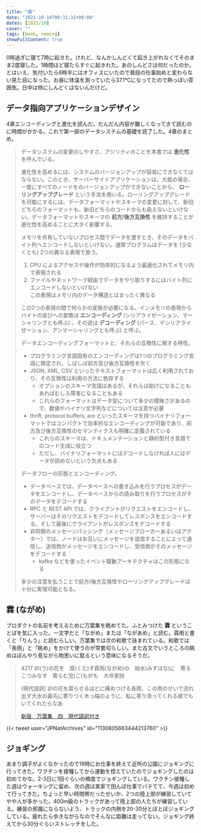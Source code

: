 ```yaml
---
title: "霖"
date: "2021-10-14T08:31:32+09:00"
dates: [2021/10]
cover: ""
tags: [book, naming]
showFullContent: true
---
```


0時過ぎに寝て7時に起きた。けれど、なんかしんどくて起き上がれなくてそのまま2度寝した。1時間ほど寝たらすぐに起きれた。あのしんどさは何だったのか。とはいえ、気付いたら8時半にはオフィスにいたので普段の仕事始めと変わらない見た目になった。お昼に体温を測っていたら37.1℃になってたので熱っぽい雰囲気。日中は特にしんどくはないんだけど。

## データ指向アプリケーションデザイン

4章エンコーディングと進化を読んだ。だんだん内容が難しくなってきて読むのに時間がかかる。これで第一部のデータシステムの基礎を読了した。4章のまとめ。

> データシステムの変更のしやすさ、アジリティのことを本書では **進化性** を呼んでいる。
> 
> 進化性を高めるには、システムのバージョンアップが容易にできなくてはならない。このとき、サーバーサイドアプリケーションは、大抵の場合、一度にすべてのノードをのバージョンアップができないことから、 **ローリングアップグレード** という手法を用いる。ローリングアップグレードを可能にするには、データフォーマットやスキーマの変更に対して、新旧どちらのフォーマットも、新旧どちらのコードからも扱えないといけない。データフォーマットやスキーマの **前方/後方互換性** を維持することが進化性を高めることに大きく影響する。
> 
> メモリを共有していないプロセス間でデータを渡すとき、そのデータをバイト列へエンコードしないといけない。通常プログラムはデータを (少なくとも) 2つの異なる表現で扱う。
> 
> 1. CPU によるアクセスや操作が効率的になるよう最適化されてメモリ内で表現される
> 1. ファイルやネットワーク経由でデータをやり取りするにはバイト列にエンコードしないといけない\
>    この表現はメモリ内のデータ構造とはまったく異なる
> 
> この2つの表現の間で何らかの変換が必要になる。インメモリの表現からバイトの並びへの変換は **エンコーディング** (シリアライゼーション、マーシャリングとも呼ぶ) 、その逆は **デコーディング** (パース、デシリアライぜーション、アンマーシャリングとも呼ぶ) と呼ぶ。
> 
> データエンコーディングフォーマットと、それらの互換性に関する特性。
> 
> * プログラミング言語固有のエンコーディングは1つのプログラミング言語に限定され、しばしば前方及び後方互換性を欠く
> * JSON, XML, CSV といったテキストフォーマットは広く利用されており、その互換性は利用の方法に依存する
>     * オプションのスキーマ言語はあるが、それらは助けになることもあればむしろ障害になることもある
>     * これらのフォーマットはデータ型について多少の曖昧さがあるので、数値やバイナリ文字列などについては注意が必要
> * thrift, protocol buﬀers, aro といったスキーマを持つバイナリフォーマットではコンパクトで効率的なエンコーディングが可能であり、前方及び後方互換性のセマンティクスも明確に定義されている
>     * これらのスキーマは、ドキュメンテーションと静的型付き言語でのコード生成に役立つ
>     * ただし、バイナリフォーマットにはデコードしなければ人にはデータが読めないという欠点もある
> 
> データフローの形態とエンコーディング。
> 
> * データベースでは、データベースへの書き込みを行うプロセスがデータをエンコードし、データベースからの読み取りを行うプロセスがそのデータをデコードする
> * RPC と REST API では、クライアントがリクエストをエンコードし、サーバーはそのリクエストをデコードしてレスポンスをエンコードする。そして最後にクライアントがレスポンスをデコードする
> * 非同期のメッセージパッシング（メッセージブローカーあるいはアクター）では、ノードはお互いにメッセージを送信することによって通信し、送信側がメッセージをエンコードし、受信側がそのメッセージをデコードする
>     * kafka などを使ったイベント駆動アーキテクチャはこの形態になる
> 
> 多少の注意を払うことで前方/後方互換性やローリングアップグレードは十分に実現可能となる。

## 霖 (ながめ)

プロダクトの名前を考えるために万葉集を眺めてた。ふとみつけた **霖** ということばを気に入った。一文字だと「ながめ」または「ながあめ」と読む。霖雨と書くと「りんう」と読むらしい。万葉集では次の和歌で詠まれている。和歌では「長雨」と「眺め」をかけて使うのが常套句らしい。また古文でいうところの眺めはぼんやり見ながら物思いに耽るという意味になるそうだ。

> 4217 卯(う)の花を　腐(くた)す霖雨(ながめ)の　始水(みずはな)に　寄るこつみなす　寄らむ児(こ)もがも　大伴家持
> 
> (現代語訳) 卯の花を腐らせるほどに痛めつける長雨、この雨のせいで流れ出す大水の鼻先に寄りつく木っ端のように、私に寄り添ってくれる娘でもいてくれたらなあ
> 
> [新版　万葉集　四　現代語訳付き](https://www.kadokawa.co.jp/product/200803000453/)

{{< tweet user="JPNatArchives" id="1130805663444213760" >}}

## ジョギング

あまり調子がよくなかったので19時にお仕事を終えて近所の公園にジョギングに行ってきた。ワクチンを接種してから運動を控えていたのでジョギングしたのは初めてかな。2-3日に1回ぐらいの頻度でジョギングしている。ワクチン接種した週はウォーキングに留め、次の週は実家で田んぼ仕事でバテてて、今週は初めて行ってきた。ちょっと早い時間帯だったせいか、2つの陸上部が練習していてやや人が多かった。400m級のトラックがあって陸上部の人たちが練習している。練習の邪魔にならないよう、トラックの内側を20-30分とぼとぼジョギングしている。疲れたら歩きながらなのでそんなに距離は走ってない。ジョギング終えてから30分ぐらいストレッチをした。
